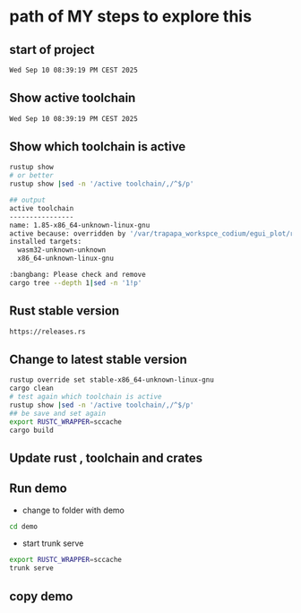 # path of MY steps to explore this

## start of project
<!-- keep the format -->
```bash <!-- markdownlint-disable-line code-block-style -->
Wed Sep 10 08:39:19 PM CEST 2025
```
<!-- keep the format -->
## Show active toolchain
<!-- keep the format -->
```bash <!-- markdownlint-disable-line code-block-style -->
Wed Sep 10 08:39:19 PM CEST 2025
```
<!-- keep the format -->
## Show which toolchain is active
<!-- keep the format -->
```bash <!-- markdownlint-disable-line code-block-style -->
rustup show
# or better
rustup show |sed -n '/active toolchain/,/^$/p'

## output
active toolchain
----------------
name: 1.85-x86_64-unknown-linux-gnu
active because: overridden by '/var/trapapa_workspce_codium/egui_plot/rust-toolchain'
installed targets:
  wasm32-unknown-unknown
  x86_64-unknown-linux-gnu

:bangbang: Please check and remove
cargo tree --depth 1|sed -n '1!p'

```
<!-- keep the format -->
## Rust stable version
<!-- keep the format -->
```bash <!-- markdownlint-disable-line code-block-style -->
https://releases.rs
```
<!-- -->
## Change to latest stable version
<!-- -->
```bash <!-- markdownlint-disable-line code-block-style -->
rustup override set stable-x86_64-unknown-linux-gnu
cargo clean
# test again which toolchain is active
rustup show |sed -n '/active toolchain/,/^$/p'
## be save and set again
export RUSTC_WRAPPER=sccache
cargo build
```

## Update rust , toolchain and crates

## Run demo

- change to folder with demo
<!-- keep the format -->
```bash <!-- markdownlint-disable-line code-block-style -->
cd demo
```
<!-- keep the format -->
- start trunk serve
<!-- keep the format -->
```bash <!-- markdownlint-disable-line code-block-style -->
export RUSTC_WRAPPER=sccache
trunk serve
```

## copy demo
